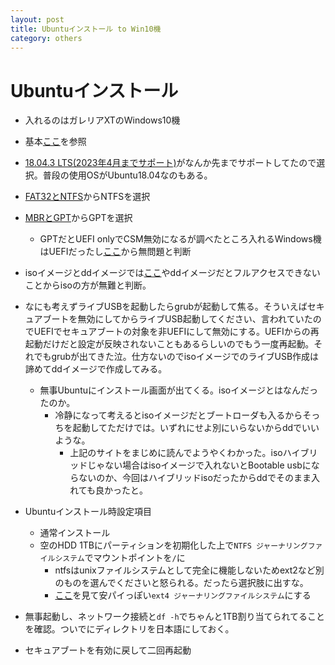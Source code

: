 ```yaml
---
layout: post
title: Ubuntuインストール to Win10機
category: others
---
```


# Ubuntuインストール

+ 入れるのはガレリアXTのWindows10機
+ 基本[ここ](https://kledgeb.blogspot.com/2018/04/ubuntu-1804-1-ubuntu-1804ubuntuubuntu.html)を参照
+ [18.04.3 LTS(2023年4月までサポート)](http://cdimage.ubuntulinux.jp/releases/18.04.3/ubuntu-ja-18.04.3-desktop-amd64.iso)がなんか先までサポートしてたので選択。普段の使用OSがUbuntu18.04なのもある。
+ [FAT32とNTFS](https://michisugara.jp/archives/2012/file_system.html)からNTFSを選択
+ [MBRとGPT](https://jp.minitool.com/partition-disk/mbr-vs-gpt-guide.html)からGPTを選択
    + GPTだとUEFI onlyでCSM無効になるが調べたところ入れるWindows機はUEFIだったし[ここ](https://michisugara.jp/archives/2017/csm_secureboot.html)から無問題と判断
+ isoイメージとddイメージでは[ここ](https://blog.goo.ne.jp/tmj201/e/400741b352bdf668167d0df690967886)やddイメージだとフルアクセスできないことからisoの方が無難と判断。

+ なにも考えずライブUSBを起動したらgrubが起動して焦る。そういえばセキュアブートを無効にしてからライブUSB起動してください、言われていたのでUEFIでセキュアブートの対象を非UEFIにして無効にする。UEFIからの再起動だけだと設定が反映されないこともあるらしいのでもう一度再起動。それでもgrubが出てきた泣。仕方ないのでisoイメージでのライブUSB作成は諦めてddイメージで作成してみる。
    + 無事Ubuntuにインストール画面が出てくる。isoイメージとはなんだったのか。
        + 冷静になって考えるとisoイメージだとブートローダも入るからそっちを起動してただけでは。いずれにせよ別にいらないからddでいいような。
            + 上記のサイトをまじめに読んでようやくわかった。isoハイブリッドじゃない場合はisoイメージで入れないとBootable usbにならないのか、今回はハイブリッドisoだったからddでそのまま入れても良かったと。

+ Ubuntuインストール時設定項目
    + 通常インストール
    + 空のHDD 1TBにパーティションを初期化した上で`NTFS ジャーナリングファイルシステム`でマウントポイントを`/`に
        + ntfsはunixファイルシステムとして完全に機能しないためext2など別のものを選んでくださいと怒られる。だったら選択肢に出すな。
        + [ここ](https://qiita.com/sion_cojp/items/c8e015db39ddbf43012e)を見て安パイっぽい`ext4 ジャーナリングファイルシステム`にする 

+ 無事起動し、ネットワーク接続と`df -h`でちゃんと1TB割り当てられてることを確認。ついでにディレクトリを日本語にしておく。
+ セキュアブートを有効に戻して二回再起動
